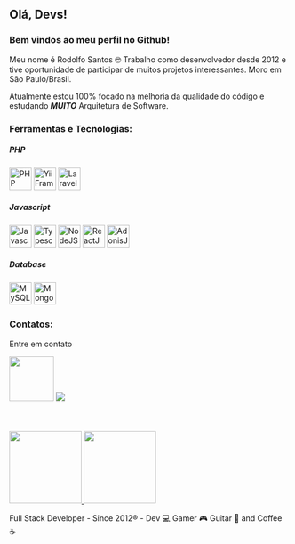 ## Olá, Devs!
### Bem vindos ao meu perfil no Github!

Meu nome é Rodolfo Santos 🤓
Trabalho como desenvolvedor desde 2012 e tive oportunidade de participar de muitos projetos interessantes.
Moro em São Paulo/Brasil.

Atualmente estou 100% focado na melhoria da qualidade do código e estudando ***MUITO*** Arquitetura de Software.


### Ferramentas e Tecnologias:


##### PHP

<div>
<img src="https://cdn.jsdelivr.net/gh/devicons/devicon/icons/php/php-original.svg" width="40" height="40" title="PHP" />
<img src="https://cdn.jsdelivr.net/gh/devicons/devicon/icons/yii/yii-original-wordmark.svg" width="40" height="40" title="Yii Framework" />
<img src="https://cdn.jsdelivr.net/gh/devicons/devicon/icons/laravel/laravel-plain-wordmark.svg" width="40" height="40" title="Laravel" />
</div>       


##### Javascript

<div>
<img src="https://cdn.jsdelivr.net/gh/devicons/devicon/icons/javascript/javascript-original.svg" width="40" height="40" title="Javascript" />
<img src="https://cdn.jsdelivr.net/gh/devicons/devicon/icons/typescript/typescript-original.svg" width="40" height="40" title="Typescript" />      
<img src="https://cdn.jsdelivr.net/gh/devicons/devicon/icons/nodejs/nodejs-original-wordmark.svg" width="40" height="40" title="NodeJS" />    
<img src="https://cdn.jsdelivr.net/gh/devicons/devicon/icons/react/react-original.svg" width="40" height="40" title="ReactJS" />
<img src="https://cdn.jsdelivr.net/gh/devicons/devicon/icons/adonisjs/adonisjs-original.svg" width="40" height="40" title="AdonisJS" />
          
</div>
          
##### Database

<div>
<img src="https://cdn.jsdelivr.net/gh/devicons/devicon/icons/mysql/mysql-original-wordmark.svg" width="40" height="40" title="MySQL" />
<img src="https://cdn.jsdelivr.net/gh/devicons/devicon/icons/mongodb/mongodb-plain-wordmark.svg" width="40" height="40" title="MongoDB" />
</div>


### Contatos:

Entre em contato 

<div>
<a href="https://www.linkedin.com/in/rodolfosantos23" target="_blank"><img src="https://img.shields.io/badge/-LinkedIn-%230077B5?style=for-the-badge&logo=linkedin&logoColor=white" target="_blank" width='80'></a>
<a href="mailto:rodolfosantos23@gmail.com"><img src="https://img.shields.io/badge/Gmail-D14836?style=for-the-badge&logo=gmail&logoColor=white" target="_blank" width></a>
</div>




<div>&nbsp;</div>
<div>&nbsp;</div>
<div>&nbsp;</div>



<div>
<a href="https://github.com/rodolfosantos23">
<img height="130em" src="https://github-readme-stats.vercel.app/api/top-langs/?username=rodolfosantos23&layout=compact&langs_count=7&theme=dracula"/>
<img height="130em" src="https://github-readme-stats.vercel.app/api?username=rodolfosantos23&show_icons=true&theme=dracula&include_all_commits=true&count_private=true"/>
</a>
</div>


Full Stack Developer - Since 2012® - Dev 💻 Gamer 🎮 Guitar 🎸 and Coffee ☕
